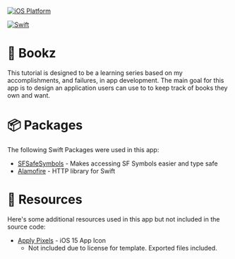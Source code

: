 [![iOS Platform](https://img.shields.io/badge/Platform-ios-lightgray?style=for-the-badge)](https://developer.apple.com/)

[![Swift](https://img.shields.io/badge/Swift-5.5.2-red?style=for-the-badge&logo=Swift)](https://developer.apple.com/swift/)



# 📱 Bookz

This tutorial is designed to be a learning series based on my accomplishments, and failures, in app development. The main goal for this app is to design an application users can use to to keep track of books they own and want. 

# 📦 Packages 

The following Swift Packages were used in this app: 

- [SFSafeSymbols](https://github.com/SFSafeSymbols/SFSafeSymbols) - Makes accessing SF Symbols easier and type safe 
- [Alamofire](https://github.com/Alamofire/Alamofire) - HTTP library for Swift

#  🚧 Resources 

Here's some additional resources used in this app but not included in the source code:

- [Apply Pixels](https://applypixels.com/resource/iOS-15-app-icon) - iOS 15 App Icon
  - Not included due to license for template. Exported files included. 

